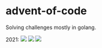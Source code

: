 # advent-of-code
Solving challenges mostly in golang.

2021:
![](https://img.shields.io/badge/day%20📅-14-blue)
![](https://img.shields.io/badge/stars%20⭐-26-yellow)
![](https://img.shields.io/badge/days%20completed-13-red)
